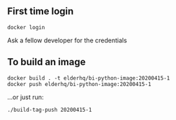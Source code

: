 ## First time login
    docker login
Ask a fellow developer for the credentials

## To build an image
    docker build . -t elderhq/bi-python-image:20200415-1
    docker push elderhq/bi-python-image:20200415-1

...or just run:

    ./build-tag-push 20200415-1
